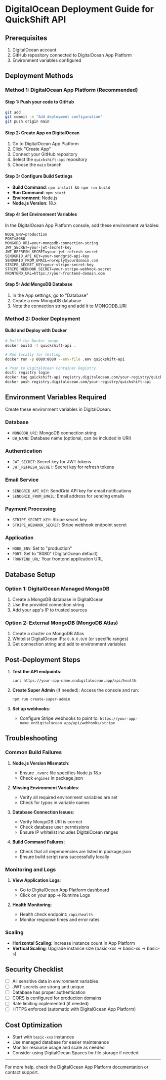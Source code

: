 # DigitalOcean Deployment Guide for QuickShift API

## Prerequisites
1. DigitalOcean account
2. GitHub repository connected to DigitalOcean App Platform
3. Environment variables configured

## Deployment Methods

### Method 1: DigitalOcean App Platform (Recommended)

#### Step 1: Push your code to GitHub
```bash
git add .
git commit -m "Add deployment configuration"
git push origin main
```

#### Step 2: Create App on DigitalOcean
1. Go to DigitalOcean App Platform
2. Click "Create App"
3. Connect your GitHub repository
4. Select the `quickshift-api` repository
5. Choose the `main` branch

#### Step 3: Configure Build Settings
- **Build Command**: `npm install && npm run build`
- **Run Command**: `npm start`
- **Environment**: Node.js
- **Node.js Version**: 18.x

#### Step 4: Set Environment Variables
In the DigitalOcean App Platform console, add these environment variables:

```
NODE_ENV=production
PORT=8080
MONGODB_URI=your-mongodb-connection-string
JWT_SECRET=your-jwt-secret-key
JWT_REFRESH_SECRET=your-jwt-refresh-secret
SENDGRID_API_KEY=your-sendgrid-api-key
SENDGRID_FROM_EMAIL=noreply@yourdomain.com
STRIPE_SECRET_KEY=your-stripe-secret-key
STRIPE_WEBHOOK_SECRET=your-stripe-webhook-secret
FRONTEND_URL=https://your-frontend-domain.com
```

#### Step 5: Add MongoDB Database
1. In the App settings, go to "Database"
2. Create a new MongoDB database
3. Note the connection string and add it to MONGODB_URI

### Method 2: Docker Deployment

#### Build and Deploy with Docker
```bash
# Build the Docker image
docker build -t quickshift-api .

# Run locally for testing
docker run -p 8080:8080 --env-file .env quickshift-api

# Push to DigitalOcean Container Registry
doctl registry login
docker tag quickshift-api registry.digitalocean.com/your-registry/quickshift-api
docker push registry.digitalocean.com/your-registry/quickshift-api
```

## Environment Variables Required

Create these environment variables in DigitalOcean:

### Database
- `MONGODB_URI`: MongoDB connection string
- `DB_NAME`: Database name (optional, can be included in URI)

### Authentication
- `JWT_SECRET`: Secret key for JWT tokens
- `JWT_REFRESH_SECRET`: Secret key for refresh tokens

### Email Service
- `SENDGRID_API_KEY`: SendGrid API key for email notifications
- `SENDGRID_FROM_EMAIL`: Email address for sending emails

### Payment Processing
- `STRIPE_SECRET_KEY`: Stripe secret key
- `STRIPE_WEBHOOK_SECRET`: Stripe webhook endpoint secret

### Application
- `NODE_ENV`: Set to "production"
- `PORT`: Set to "8080" (DigitalOcean default)
- `FRONTEND_URL`: Your frontend application URL

## Database Setup

### Option 1: DigitalOcean Managed MongoDB
1. Create a MongoDB database in DigitalOcean
2. Use the provided connection string
3. Add your app's IP to trusted sources

### Option 2: External MongoDB (MongoDB Atlas)
1. Create a cluster on MongoDB Atlas
2. Whitelist DigitalOcean IPs: `0.0.0.0/0` (or specific ranges)
3. Get connection string and add to environment variables

## Post-Deployment Steps

1. **Test the API endpoints**:
   ```bash
   curl https://your-app-name.ondigitalocean.app/api/health
   ```

2. **Create Super Admin** (if needed):
   Access the console and run:
   ```bash
   npm run create-super-admin
   ```

3. **Set up webhooks**:
   - Configure Stripe webhooks to point to: `https://your-app-name.ondigitalocean.app/api/webhooks/stripe`

## Troubleshooting

### Common Build Failures

1. **Node.js Version Mismatch**:
   - Ensure `.nvmrc` file specifies Node.js 18.x
   - Check `engines` in package.json

2. **Missing Environment Variables**:
   - Verify all required environment variables are set
   - Check for typos in variable names

3. **Database Connection Issues**:
   - Verify MongoDB URI is correct
   - Check database user permissions
   - Ensure IP whitelist includes DigitalOcean ranges

4. **Build Command Failures**:
   - Check that all dependencies are listed in package.json
   - Ensure build script runs successfully locally

### Monitoring and Logs

1. **View Application Logs**:
   - Go to DigitalOcean App Platform dashboard
   - Click on your app → Runtime Logs

2. **Health Monitoring**:
   - Health check endpoint: `/api/health`
   - Monitor response times and error rates

### Scaling

- **Horizontal Scaling**: Increase instance count in App Platform
- **Vertical Scaling**: Upgrade instance size (basic-xxs → basic-xs → basic-s)

## Security Checklist

- [ ] All sensitive data in environment variables
- [ ] JWT secrets are strong and unique
- [ ] Database has proper authentication
- [ ] CORS is configured for production domains
- [ ] Rate limiting implemented (if needed)
- [ ] HTTPS enforced (automatic with DigitalOcean App Platform)

## Cost Optimization

- Start with `basic-xxs` instances
- Use managed database for easier maintenance
- Monitor resource usage and scale as needed
- Consider using DigitalOcean Spaces for file storage if needed

---

For more help, check the DigitalOcean App Platform documentation or contact support.
